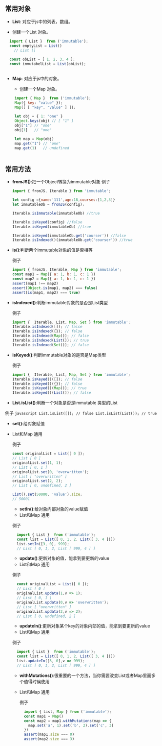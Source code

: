 ## <a name="types">常用对象</a>

  - **List**: 对应于js中的列表，数组。
  
   + 创建一个List 对象。

  ```javascript
    import { List }  from ('immutable');
    const emptyList = List()
      // List []
      
    const obList = [ 1, 2, 3, 4 ];
    const immutabelList = List(obList);
      
  ```
  - **Map**: 对应于js中的对象。

    + 创建一个Map 对象。

    ```javascript
     import { Map }  from ('immutable');
     Map({ key: "value" });
     Map([ [ "key", "value" ] ]);
     
     let obj = { 1: "one" }
     Object.keys(obj) // [ "1" ]
     obj["1"] // "one"
     obj[1]   // "one"
    
     let map = Map(obj)
     map.get("1") // "one"
     map.get(1)   // undefined
     
    ```

## <a name="types">常用方法</a>


  - **fromJS()**:把一个Object转换为immutable对象
    例子
    ```javascript
    import { fromJS, Iterable } from 'immutable';
    
    let config ={name:'111',age:18,courses:[1,2,3]}
    let immutableOb = fromJS(config);
    
    Iterable.isImmutable(immutableOb) //true
    
    Iterable.isKeyed(config) //false
    Iterable.isKeyed(immutableOb) //true
    
    Iterable.isKeyed(immutableOb.get('courser')) //false
    Iterable.isIndexed()(immutableOb.get('courser')) //true   
    
    ```
    
    
  - **is()**:判断两个immutable对象的值是否相等
    
    例子
    ```javascript
    import { fromJS, Iterable, Map } from 'immutable';
    const map1 = Map({ a: 1, b: 1, c: 1 })
    const map2 = Map({ a: 1, b: 1, c: 1 })
    assert(map1 !== map2)
    assert(Object.is(map1, map2) === false)
    assert(is(map1, map2) === true)
    ```
    
- **isIndexed()**:判断immutable对象的是否是List类型

    例子
    ```javascript
    import {  Iterable, List, Map, Set } from 'immutable';
    Iterable.isIndexed([]); // false
    Iterable.isIndexed({}); // false
    Iterable.isIndexed(Map()); // false
    Iterable.isIndexed(List()); // true
    Iterable.isIndexed(Set()); // false
    ```
    
- **isKeyed()**:判断immutable对象的是否是Map类型

    例子
    ```javascript
    import {  Iterable, List, Map, Set } from 'immutable';
    Iterable.isKeyed()([]); // false
    Iterable.isKeyed()({}); // false
    Iterable.isKeyed()(Map()); // true
    Iterable.isKeyed()(List()); // false
    ```

 - **List.isList()**:判断一个对象是否是immutable 类型的List
 
  例子
    ```javascript
    List.isList([]); // false
    List.isList(List()); // true     
    ```

- **set()**:给对象赋值
- List和Map 通用

  例子
    ```javascript
    const originalList = List([ 0 ]);
    // List [ 0 ]
    originalList.set(1, 1);
    // List [ 0, 1 ]
    originalList.set(0, 'overwritten');
    // List [ "overwritten" ]
    originalList.set(2, 2);
    // List [ 0, undefined, 2 ]
    
    List().set(50000, 'value').size;
    // 50001
    ```
  
  
  - **setIn()**:给对象内部对象的value赋值
  - List和Map 通用

  例子
    ```javascript
      import { List }  from ('immutable');
      const list = List([ 0, 1, 2, List([ 3, 4 ])])
      list.setIn([3, 0], 999);
      // List [ 0, 1, 2, List [ 999, 4 ] ]
    ```
  
  
  - **update()**:更新对象的值，能拿到要更新的value
  - List和Map 通用

  例子
    ```javascript
      const originalList = List([ 0 ]);
      // List [ 0 ]
      originalList.updata(1,v => 1);
      // List [ 0, 1 ]
      originalList.updata(0,v => 'overwritten');
      // List [ "overwritten" ]
      originalList.updata(2,v => 2);
      // List [ 0, undefined, 2 ]
    ```
  
  
  - **updateIn()**:更新对象某个key的对象内部的值，能拿到要更新的value
  - List和Map 通用

  例子
    ```javascript
      import { List }  from ('immutable');
      const list = List([ 0, 1, 2, List([ 3, 4 ])])
      list.updateIn([3, 0],v => 999);
      // List [ 0, 1, 2, List [ 999, 4 ] ]
    ```

  - **withMutations()**:很重要的一个方法，当你需要改变List或者Map里面多个值得时候使用
  - List和Map 通用
  
    例子
      ```javascript
        import { List, Map } from ('immutable');
        const map1 = Map()
        const map2 = map1.withMutations(map => {
          map.set('a', 1).set('b', 2).set('c', 3)
        })
        assert(map1.size === 0)
        assert(map2.size === 3)
      ```








